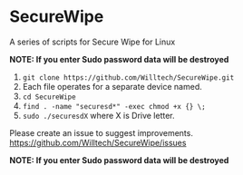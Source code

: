# SecureWipe
A series of scripts for Secure Wipe for Linux

**NOTE: If you enter Sudo password data will be destroyed**

1. `git clone https://github.com/Willtech/SecureWipe.git`
2. Each file operates for a separate device named.
3. `cd SecureWipe`
4. `find . -name "securesd*" -exec chmod +x {} \;`
5. `sudo ./securesdX` where X is Drive letter.

Please create an issue to suggest improvements.
https://github.com/Willtech/SecureWipe/issues

**NOTE: If you enter Sudo password data will be destroyed**
